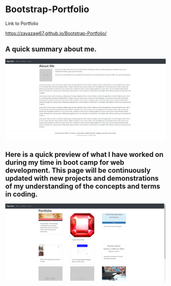 # Bootstrap-Portfolio

Link to Portfolio

https://zayazaw67.github.io/Bootstrap-Portfolio/

## A quick summary about me.

!["mainpage"](readme/main.png)

## Here is a quick preview of what I have worked on during my time in boot camp for web development. This page will be continuously updated with new projects and demonstrations of my understanding of the concepts and terms in coding.

!["PortfolioOverview"](readme/portfolio.png)
